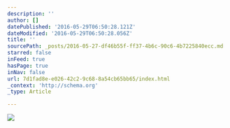 ```yaml
---
description: ''
author: []
datePublished: '2016-05-29T06:50:28.121Z'
dateModified: '2016-05-29T06:50:28.056Z'
title: ''
sourcePath: _posts/2016-05-27-df46b55f-ff37-4b6c-90c6-4b7225840ecc.md
starred: false
inFeed: true
hasPage: true
inNav: false
url: 7d1fad8e-e026-42c2-9c68-8a54cb65bb65/index.html
_context: 'http://schema.org'
_type: Article

---
```

![](https://the-grid-user-content.s3-us-west-2.amazonaws.com/aad8661d-7012-49a5-8d69-841731d5c435.jpg)